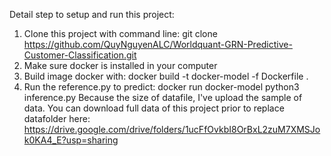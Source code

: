 Detail step to setup and run this project:
1. Clone this project with command line:
git clone https://github.com/QuyNguyenALC/Worldquant-GRN-Predictive-Customer-Classification.git
2. Make sure docker is installed in your computer
3. Build image docker with:
docker build -t docker-model -f Dockerfile .
4. Run the reference.py to predict:
docker run docker-model python3 inference.py
Because the size of datafile, I've upload the sample of data. You can download full data of this project prior to replace datafolder here:
https://drive.google.com/drive/folders/1ucFfOvkbI8OrBxL2zuM7XMSJok0KA4_E?usp=sharing
